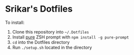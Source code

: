 # Srikar's Dotfiles

To install:

1. Clone this repository into `~/.Dotfiles`
2. Install [pure](https://github.com/sindresorhus/pure) ZSH prompt with `npm install -g pure-prompt`
3. `cd` into the Dotfiles directory
4. Run `./setup.sh` located in the directory
